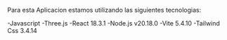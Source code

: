 Para esta Aplicacion estamos utilizando las siguientes tecnologias: 

-Javascript
-Three.js
-React 18.3.1
-Node.js v20.18.0
-Vite 5.4.10
-Tailwind Css 3.4.14

